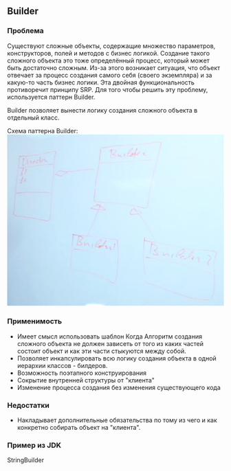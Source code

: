 ## Builder

### Проблема
Существуют сложные объекты, содержащие множество параметров, конструкторов, полей и методов с бизнес логикой.
Создание такого сложного объекта это тоже определённый процесс, который может быть достаточно сложным.
Из-за этого возникает ситуация, что объект отвечает за процесс создания самого себя (своего экземпляра) и за какую-то часть бизнес логики.
Эта двойная функциональность противоречит принципу SRP.
Для того чтобы решить эту проблему, используется паттерн Builder.


Builder позволяет вынести логику создания сложного объекта в отдельный класс.

Схема паттерна Builder:<br>
<img src="imgs/img.png">

### Применимость
* Имеет смысл использовать шаблон Когда Алгоритм создания сложного объекта не должен зависеть от того из каких частей состоит объект и как эти части стыкуются между собой.
* Позволяет инкапсулировать всю логику создания объекта в одной иерархии классов - билдеров.
* Возможность поэтапного конструирования
* Сокрытие внутренней структуры от "клиента"
* Изменение процесса создания без изменения существующего кода

### Недостатки
* Накладывает дополнительные обязательства по тому из чего и как конкретно собирать объект на "клиента".

### Пример из JDK
StringBuilder